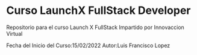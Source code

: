 # Curso LaunchX FullStack Developer
Repositorio para el curso Launch X FullStack
Impartido por Innovaccion Virtual

Fecha del Inicio del Curso:15/02/2022
Autor:Luis Francisco Lopez
